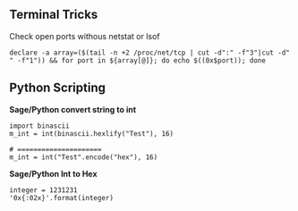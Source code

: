 ## Terminal Tricks

Check open ports withous netstat or lsof
```
declare -a array=($(tail -n +2 /proc/net/tcp | cut -d":" -f"3"|cut -d" " -f"1")) && for port in ${array[@]}; do echo $((0x$port)); done
```

## Python Scripting

**Sage/Python convert string to int**
```
import binascii
m_int = int(binascii.hexlify("Test"), 16)

# =====================
m_int = int("Test".encode("hex"), 16)
```

**Sage/Python Int to Hex**
```
integer = 1231231
'0x{:02x}'.format(integer)
```